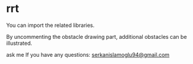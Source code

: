# rrt
You can import the related libraries.

By uncommenting the obstacle drawing part, additional obstacles can be illustrated.

ask me If you have any questions: serkanislamoglu94@gmail.com
